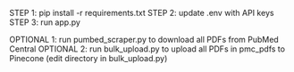STEP 1: pip install -r requirements.txt
STEP 2: update .env with API keys
STEP 3: run app.py

OPTIONAL 1: run pumbed_scraper.py to download all PDFs from PubMed Central
OPTIONAL 2: run bulk_upload.py to upload all PDFs in pmc_pdfs to Pinecone (edit directory in bulk_upload.py)
